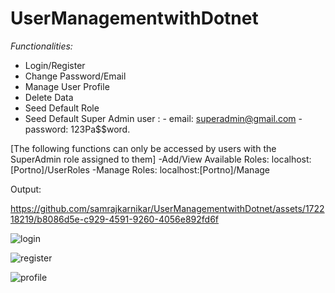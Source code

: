 ﻿# UserManagementwithDotnet

*Functionalities:*
- Login/Register
- Change Password/Email
- Manage User Profile
- Delete Data
- Seed Default Role
- Seed Default Super Admin user :
      - email: superadmin@gmail.com
      - password: 123Pa$$word.
  
[The following functions can only be accessed by users with the SuperAdmin role assigned to them]
-Add/View Available Roles: localhost:[Portno]/UserRoles
-Manage Roles: localhost:[Portno]/Manage


Output: 

https://github.com/samrajkarnikar/UserManagementwithDotnet/assets/172218219/b8086d5e-c929-4591-9260-4056e892fd6f

![login](https://github.com/samrajkarnikar/UserManagementwithDotnet/assets/172218219/dd5b344c-12a7-48f2-85a6-f5ed4b558041)

![register](https://github.com/samrajkarnikar/UserManagementwithDotnet/assets/172218219/91fd5e01-60b7-4c9b-98a9-4dea051a5c30)


![profile](https://github.com/samrajkarnikar/UserManagementwithDotnet/assets/172218219/6de76c66-7894-4320-8ff6-4d73ddc463f5)
